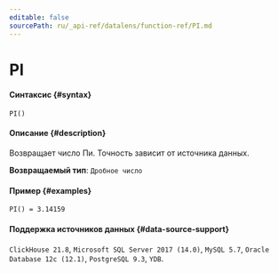 ```yaml
---
editable: false
sourcePath: ru/_api-ref/datalens/function-ref/PI.md
---
```


# PI



#### Синтаксис {#syntax}


```
PI()
```

#### Описание {#description}
Возвращает число Пи. Точность зависит от источника данных.

**Возвращаемый тип**: `Дробное число`

#### Пример {#examples}

```
PI() = 3.14159
```


#### Поддержка источников данных {#data-source-support}

`ClickHouse 21.8`, `Microsoft SQL Server 2017 (14.0)`, `MySQL 5.7`, `Oracle Database 12c (12.1)`, `PostgreSQL 9.3`, `YDB`.

